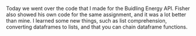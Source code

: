 Today we went over the code that I made for the Buidling Energy API. Fisher also showed his own code for the same assignment, and it was a lot better than mine. I learned some new things, such as list comprehension, converting dataframes to lists, and that you can chain dataframe functions. 
